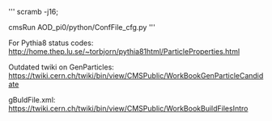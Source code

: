 '''
scramb -j16;

cmsRun AOD_pi0/python/ConfFile_cfg.py
'''

For Pythia8 status codes: http://home.thep.lu.se/~torbjorn/pythia81html/ParticleProperties.html

Outdated twiki on GenParticles: https://twiki.cern.ch/twiki/bin/view/CMSPublic/WorkBookGenParticleCandidate

gBuldFile.xml: https://twiki.cern.ch/twiki/bin/view/CMSPublic/WorkBookBuildFilesIntro
